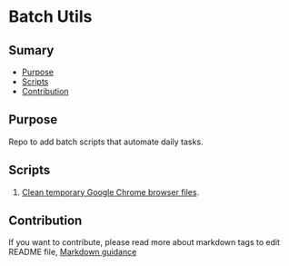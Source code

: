 # Batch Utils

## Sumary
* [Purpose](#purpose)
* [Scripts](#scripts)
* [Contribution](#Contribution)

## Purpose
Repo to add batch scripts that automate daily tasks.

## Scripts
1. [Clean temporary Google Chrome browser files](https://github.com/renanlq/batch-utils/blob/master/chrome/tempfilescleaner.md).

## Contribution
If you want to contribute, please read more about markdown tags to edit README file, [Markdown guidance](https://docs.microsoft.com/en-us/vsts/project/wiki/markdown-guidance?view=vsts)
